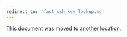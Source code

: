 ```yaml
---
redirect_to: 'fast_ssh_key_lookup.md'
---
```


This document was moved to [another location](fast_ssh_key_lookup.md).

<!-- This redirect file can be deleted February 1, 2021, or later. -->
<!-- Before deletion, see: https://docs.gitlab.com/ee/development/documentation/#move-or-rename-a-page -->
